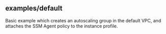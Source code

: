 ## examples/default

Basic example which creates an autoscaling group in the default VPC, and attaches the SSM Agent policy to the instance profile.

